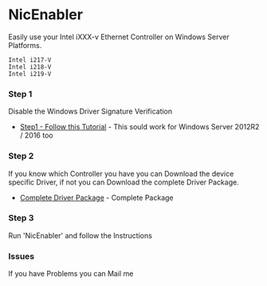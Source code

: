 # NicEnabler
Easily use your Intel iXXX-v Ethernet Controller on Windows Server Platforms.

```
Intel i217-V
Intel i218-V
Intel i219-V
```

### Step 1
Disable the Windows Driver Signature Verification
* [Step1 - Follow this Tutorial](https://www.howtogeek.com/167723/how-to-disable-driver-signature-verification-on-64-bit-windows-8.1-so-that-you-can-install-unsigned-drivers/) - This sould work for Windows Server 2012R2 / 2016 too
### Step 2
If you know which Controller you have you can Download the device specific Driver, if not you can Download the complete Driver Package.

* [Complete Driver Package](https://downloadcenter.intel.com/download/22283/Intel-Ethernet-Adapter-Complete-Driver-Pack) - Complete Package
### Step 3
Run 'NicEnabler' and follow the Instructions
### Issues
If you have Problems you can Mail me
